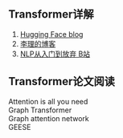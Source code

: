 ## Transformer详解
1. [Hugging Face blog](https://huggingface.co/course/chapter1/3?fw=pt)
2. [李理的博客](http://fancyerii.github.io/tags/#Transformer)
3. [NLP从入门到放弃  B站](https://space.bilibili.com/414678948?from=search&seid=5857392891321874094&spm_id_from=333.337.0.0)
## Transformer论文阅读
Attention is all you need\
Graph Transformer\
Graph attention network\
GEESE
